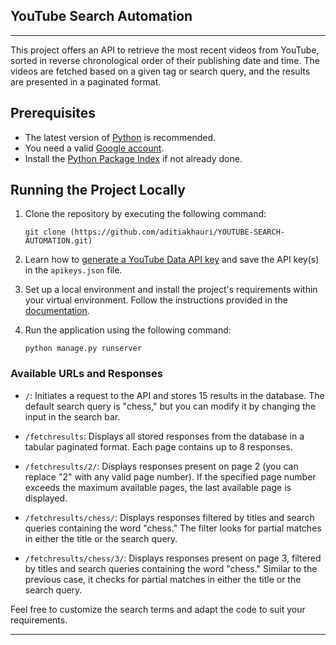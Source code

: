 
## YouTube Search Automation

---

This project offers an API to retrieve the most recent videos from YouTube, sorted in reverse chronological order of their publishing date and time. The videos are fetched based on a given tag or search query, and the results are presented in a paginated format.

## Prerequisites

- The latest version of [Python](https://www.python.org/downloads/) is recommended.
- You need a valid [Google account](https://accounts.google.com/SignUp?hl=nn).
- Install the [Python Package Index](https://pip.pypa.io/en/stable/installation/) if not already done.

## Running the Project Locally

1. Clone the repository by executing the following command:

   ```
   git clone (https://github.com/aditiakhauri/YOUTUBE-SEARCH-AUTOMATION.git)
   ```

2. Learn how to [generate a YouTube Data API key](./DOCUMENTATION.md#GenerateYouTubedataAPIkey) and save the API key(s) in the `apikeys.json` file.

3. Set up a local environment and install the project's requirements within your virtual environment. Follow the instructions provided in the [documentation](./DOCUMENTATION.md).

4. Run the application using the following command:

   ```
   python manage.py runserver
   ```

### Available URLs and Responses

- `/`: Initiates a request to the API and stores 15 results in the database. The default search query is "chess," but you can modify it by changing the input in the search bar.

- `/fetchresults`: Displays all stored responses from the database in a tabular paginated format. Each page contains up to 8 responses.

- `/fetchresults/2/`: Displays responses present on page 2 (you can replace "2" with any valid page number). If the specified page number exceeds the maximum available pages, the last available page is displayed.

- `/fetchresults/chess/`: Displays responses filtered by titles and search queries containing the word "chess." The filter looks for partial matches in either the title or the search query.

- `/fetchresults/chess/3/`: Displays responses present on page 3, filtered by titles and search queries containing the word "chess." Similar to the previous case, it checks for partial matches in either the title or the search query.

Feel free to customize the search terms and adapt the code to suit your requirements.

---
